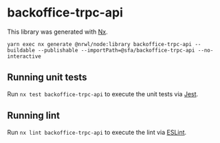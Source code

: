 # backoffice-trpc-api

This library was generated with [Nx](https://nx.dev).
```
yarn exec nx generate @nrwl/node:library backoffice-trpc-api --buildable --publishable --importPath=@sfa/backoffice-trpc-api --no-interactive 
```

## Running unit tests

Run `nx test backoffice-trpc-api` to execute the unit tests via [Jest](https://jestjs.io).

## Running lint

Run `nx lint backoffice-trpc-api` to execute the lint via [ESLint](https://eslint.org/).
